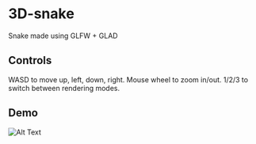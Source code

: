 # 3D-snake
Snake made using GLFW + GLAD

## Controls

WASD to move up, left, down, right.
Mouse wheel to zoom in/out.
1/2/3 to switch between rendering modes.

## Demo
![Alt Text](https://media.giphy.com/media/L2m6h7byQH63MyttnE/giphy.gif)
